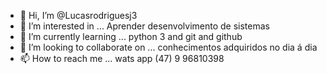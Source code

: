 - 👋 Hi, I’m @Lucasrodriguesj3
- 👀 I’m interested in ... Aprender desenvolvimento de sistemas
- 🌱 I’m currently learning ... python 3 and git and github
- 💞️ I’m looking to collaborate on ... conhecimentos adquiridos no dia á dia
- 📫 How to reach me ... wats app (47) 9 96810398

<!---
Lucasrodriguesj3/Lucasrodriguesj3 is a ✨ special ✨ repository because its `README.md` (this file) appears on your GitHub profile.
You can click the Preview link to take a look at your changes.
--->
